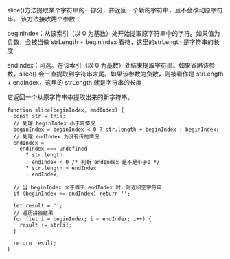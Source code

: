 slice()方法提取某个字符串的一部分，并返回一个新的字符串，且不会改动原字符串。
该方法接收两个参数：


beginIndex：从该索引（以 0 为基数）处开始提取原字符串中的字符。如果值为负数，会被当做 strLength + beginIndex 看待，这里的strLength 是字符串的长度


endIndex：可选。在该索引（以 0 为基数）处结束提取字符串。如果省略该参数，slice() 会一直提取到字符串末尾。如果该参数为负数，则被看作是 strLength + endIndex，这里的 strLength 就是字符串的长度


它返回一个从原字符串中提取出来的新字符串。

```
function slice(beginIndex, endIndex) {
  const str = this;
  // 处理 beginIndex 小于零情况
  beginIndex = beginIndex < 0 ? str.length + beginIndex : beginIndex;
  // 处理 endIndex 为没有传的情况
  endIndex =
    endIndex === undefined
      ? str.length
      : endIndex < 0 /* 判断 endIndex 是不是小于0 */
      ? str.length + endIndex
      : endIndex;

  // 当 beginIndex 大于等于 endIndex 时，则返回空字符串
  if (beginIndex >= endIndex) return '';

  let result = '';
  // 遍历拼接结果
  for (let i = beginIndex; i < endIndex; i++) {
    result += str[i];
  }

  return result;
}
```